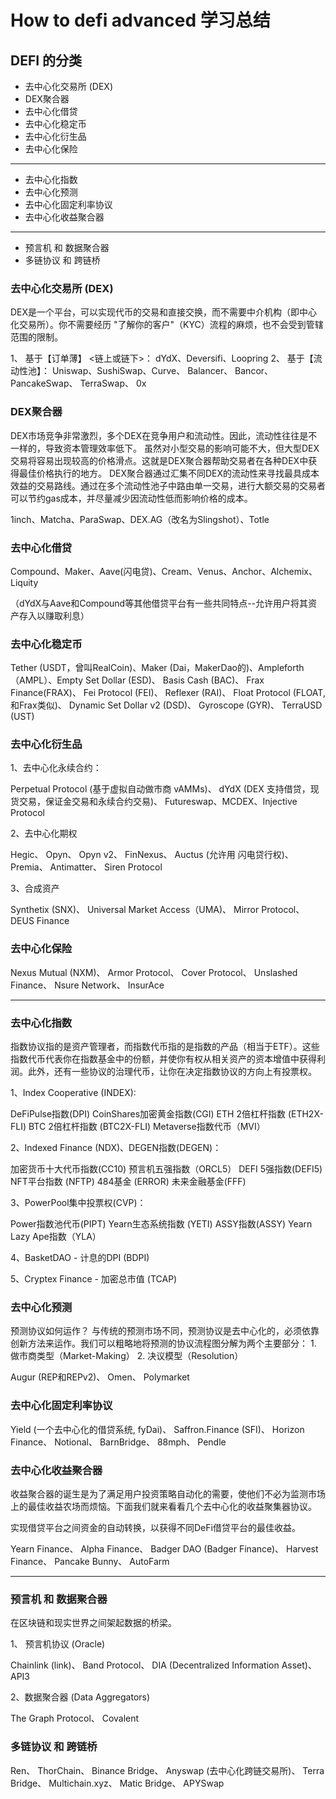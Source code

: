 # How to defi advanced 学习总结


## DEFI 的分类


- 去中心化交易所 (DEX)
- DEX聚合器
- 去中心化借贷
- 去中心化稳定币
- 去中心化衍生品
- 去中心化保险

--------

- 去中心化指数
- 去中心化预测
- 去中心化固定利率协议
- 去中心化收益聚合器

--------

- 预言机 和 数据聚合器
- 多链协议 和 跨链桥


### 去中心化交易所 (DEX)

DEX是一个平台，可以实现代币的交易和直接交换，而不需要中介机构（即中心化交易所）。你不需要经历 "了解你的客户"（KYC）流程的麻烦，也不会受到管辖范围的限制。


1、 基于【订单薄】 <链上或链下>： dYdX、Deversifi、Loopring 
2、 基于【流动性池】： Uniswap、SushiSwap、Curve、 Balancer、 Bancor、 PancakeSwap、 TerraSwap、 0x

### DEX聚合器


DEX市场竞争非常激烈，多个DEX在竞争用户和流动性。因此，流动性往往是不一样的，导致资本管理效率低下。
虽然对小型交易的影响可能不大，但大型DEX交易将容易出现较高的价格滑点。这就是DEX聚合器帮助交易者在各种DEX中获得最佳价格执行的地方。
DEX聚合器通过汇集不同DEX的流动性来寻找最具成本效益的交易路线。通过在多个流动性池子中路由单一交易，进行大额交易的交易者可以节约gas成本，并尽量减少因流动性低而影响价格的成本。


1inch、Matcha、ParaSwap、DEX.AG（改名为Slingshot）、Totle

### 去中心化借贷

Compound、Maker、Aave(闪电贷)、Cream、Venus、Anchor、Alchemix、Liquity

（dYdX与Aave和Compound等其他借贷平台有一些共同特点--允许用户将其资产存入以赚取利息）

### 去中心化稳定币

Tether (USDT，曾叫RealCoin)、Maker (Dai，MakerDao的)、Ampleforth（AMPL）、Empty Set Dollar (ESD)、 Basis Cash (BAC)、 Frax Finance(FRAX)、 Fei Protocol (FEI)、 Reflexer (RAI)、 Float Protocol (FLOAT, 和Frax类似)、 Dynamic Set Dollar v2 (DSD)、 Gyroscope (GYR)、 TerraUSD (UST)


### 去中心化衍生品


1、去中心化永续合约：

Perpetual Protocol (基于虚拟自动做市商 vAMMs)、 dYdX (DEX 支持借贷，现货交易，保证金交易和永续合约交易)、 Futureswap、MCDEX、Injective Protocol

2、去中心化期权

Hegic、 Opyn、 Opyn v2、 FinNexus、 Auctus (允许用 闪电贷行权)、 Premia、 Antimatter、 Siren Protocol

3、合成资产

Synthetix (SNX)、 Universal Market Access（UMA)、 Mirror Protocol、 DEUS Finance

### 去中心化保险

Nexus Mutual (NXM)、 Armor Protocol、 Cover Protocol、 Unslashed Finance、 Nsure Network、 InsurAce

--------


### 去中心化指数

指数协议指的是资产管理者，而指数代币指的是指数的产品（相当于ETF）。这些指数代币代表你在指数基金中的份额，并使你有权从相关资产的资本增值中获得利润。此外，还有一些协议的治理代币，让你在决定指数协议的方向上有投票权。

1、Index Cooperative (INDEX):

DeFiPulse指数(DPI)
CoinShares加密黄金指数(CGI)
ETH 2倍杠杆指数 (ETH2X-FLI)
BTC 2倍杠杆指数 (BTC2X-FLI)
Metaverse指数代币（MVI）

2、Indexed Finance (NDX)、DEGEN指数(DEGEN)：

加密货币十大代币指数(CC10)
预言机五强指数（ORCL5）
DEFI 5强指数(DEFI5)
NFT平台指数 (NFTP)
484基金 (ERROR)
未来金融基金(FFF)

3、PowerPool集中投票权(CVP)：

Power指数池代币(PIPT)
Yearn生态系统指数 (YETI)
ASSY指数(ASSY)
Yearn Lazy Ape指数（YLA）

4、BasketDAO - 计息的DPI (BDPI)

5、Cryptex Finance - 加密总市值 (TCAP)


### 去中心化预测

预测协议如何运作？
与传统的预测市场不同，预测协议是去中心化的，必须依靠创新方法来运作。我们可以粗略地将预测的协议流程图分解为两个主要部分： 1. 做市商类型（Market-Making） 2. 决议模型（Resolution）


Augur (REP和REPv2)、 Omen、 Polymarket


### 去中心化固定利率协议

Yield (一个去中心化的借贷系统, fyDai)、 Saffron.Finance (SFI)、 Horizon Finance、 Notional、 BarnBridge、 88mph、 Pendle


### 去中心化收益聚合器


收益聚合器的诞生是为了满足用户投资策略自动化的需要，使他们不必为监测市场上的最佳收益农场而烦恼。下面我们就来看看几个去中心化的收益聚集器协议。

实现借贷平台之间资金的自动转换，以获得不同DeFi借贷平台的最佳收益。


Yearn Finance、 Alpha Finance、 Badger DAO (Badger Finance)、 Harvest Finance、 Pancake Bunny、 AutoFarm


--------

### 预言机 和 数据聚合器

在区块链和现实世界之间架起数据的桥梁。



1、 预言机协议 (Oracle)

Chainlink (link)、 Band Protocol、 DIA (Decentralized Information Asset)、 API3

2、数据聚合器 (Data Aggregators)

The Graph Protocol、 Covalent


### 多链协议 和 跨链桥

Ren、 ThorChain、 Binance Bridge、 Anyswap (去中心化跨链交易所)、 Terra Bridge、 Multichain.xyz、 Matic Bridge、 APYSwap